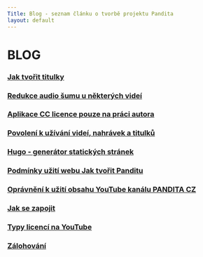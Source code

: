 ```yaml
---
Title: Blog - seznam článku o tvorbě projektu Pandita
layout: default
---
```


# BLOG

<div id="blog" markdown="1" >
<div class="no-link-underline" markdown="1" >

### [Jak tvořit titulky](jak-tvorit-titulky.html) <br>

### [Redukce audio šumu u některých videí](redukce-sumu.html)

### [Aplikace CC licence pouze na práci autora](email-cc.html) <br>

### [Povolení k užívání videí, nahrávek a titulků](povoleni-k-uzivani-videi-nahravek-a-titulku.html) <br>

### [Hugo - generátor statických stránek](hugo-generator-statickych-stranek.html) <br>

### [Podmínky užití webu Jak tvořit Panditu](podminky-uziti.html) <br>

### [Oprávnění k užití obsahu YouTube kanálu PANDITA CZ](opravneni-k-pouziti-obsahu-youtube-kanalu-pandita-cz.html)

### [Jak se zapojit](jak-se-zapojit.html)

### [Typy licencí na YouTube](typy-licenci-na-youtube.html)

### [Zálohování](zalohovani.html)

</div>
</div>

